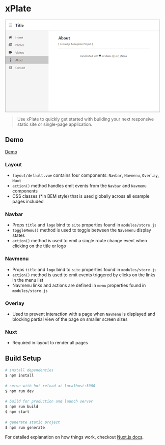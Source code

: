 # xPlate

<p align="center"><img align="center" height="300px" src="https://github.com/jonmalave/xPlate/blob/master/static/img/preview.png?raw=true"/></p>

> Use xPlate to quickly get started with building your next responsive static site or single-page application. 

## Demo
[Demo](https://xplate.netlify.com)


### Layout
* `layout/default.vue` contains four components: `Navbar`, `Navmenu`, `Overlay`, `Nuxt`
* `action()` method handles emit events from the `Navbar` and `Navmenu` components
* CSS classes (*in BEM style) that is used globally across all example pages included 

### Navbar
* Props `title` and `logo` bind to `site` properties found in `modules/store.js`
* `toggleMenu()` method is used to toggle between the `Navemenu` display states
* `action()` method is used to emit a single route change event when clicking on the title or logo 

### Navmenu
* Props `title` and `logo` bind to `site` properties found in `modules/store.js`
* `action()` method is used to emit events triggered by clicks on the links in the menu list
* Navmenu links and actions are defined in `menu` properties found in `modules/store.js`

### Overlay
* Used to prevent interaction with a page when `Navmenu` is displayed and blocking partial view of the page on smaller screen sizes

### Nuxt
* Required in layout to render all pages

## Build Setup

``` bash
# install dependencies
$ npm install

# serve with hot reload at localhost:3000
$ npm run dev

# build for production and launch server
$ npm run build
$ npm start

# generate static project
$ npm run generate
```

For detailed explanation on how things work, checkout [Nuxt.js docs](https://nuxtjs.org).
